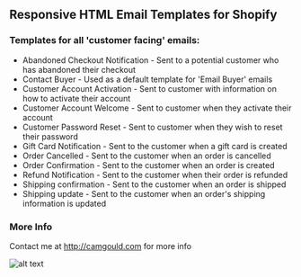 ## Responsive HTML Email Templates for Shopify

### Templates for all 'customer facing' emails:

* Abandoned Checkout Notification	- Sent to a potential customer who has abandoned their checkout
* Contact Buyer - Used as a default template for 'Email Buyer' emails
* Customer Account Activation - Sent to customer with information on how to activate their account
* Customer Account Welcome - Sent to customer when they activate their account
* Customer Password Reset	- Sent to customer when they wish to reset their password
* Gift Card Notification - Sent to the customer when a gift card is created
* Order Cancelled	- Sent to the customer when an order is cancelled
* Order Confirmation - Sent to the customer when an order is created
* Refund Notification	- Sent to the customer when their order is refunded
* Shipping confirmation - Sent to the customer when an order is shipped
* Shipping update	- Sent to the customer when an order's shipping information is updated

### More Info

Contact me at http://camgould.com for more info

![alt text](https://github.com/cam/Shopify-HTML-Email-Templates/raw/master/src/demo-come-back.jpg "Demo Example")